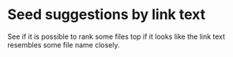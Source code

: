 # Seed suggestions by link text

See if it is possible to rank some files top if it looks like the link text resembles some file name closely.
